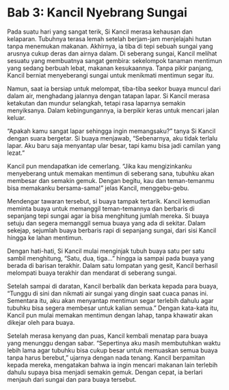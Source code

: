 # Bab 3: Kancil Nyebrang Sungai

Pada suatu hari yang sangat terik, Si Kancil merasa kehausan dan kelaparan. Tubuhnya terasa lemah setelah berjam-jam menjelajahi hutan tanpa menemukan makanan. Akhirnya, ia tiba di tepi sebuah sungai yang arusnya cukup deras dan airnya dalam. Di seberang sungai, Kancil melihat sesuatu yang membuatnya sangat gembira: sekelompok tanaman mentimun yang sedang berbuah lebat, makanan kesukaannya. Tanpa pikir panjang, Kancil berniat menyeberangi sungai untuk menikmati mentimun segar itu.

Namun, saat ia bersiap untuk melompat, tiba-tiba seekor buaya muncul dari dalam air, menghadang jalannya dengan tatapan lapar. Si Kancil merasa ketakutan dan mundur selangkah, tetapi rasa laparnya semakin menyiksanya. Dalam kebingungannya, ia berpikir keras untuk mencari jalan keluar.

“Apakah kamu sangat lapar sehingga ingin memangsaku?” tanya Si Kancil dengan suara bergetar. Si buaya menjawab, “Sebenarnya, aku tidak terlalu lapar. Aku baru saja menyantap ular besar, tapi kamu bisa jadi camilan yang lezat.”

Kancil pun mendapatkan ide cemerlang. “Jika kau mengizinkanku menyeberang untuk memakan mentimun di seberang sana, tubuhku akan membesar dan semakin gemuk. Dengan begitu, kau dan teman-temanmu bisa memakanku bersama-sama!” jelas Kancil, menggebu-gebu.

Mendengar tawaran tersebut, si buaya tampak tertarik. Kancil kemudian meminta buaya untuk memanggil teman-temannya dan berbaris di sepanjang tepi sungai agar ia bisa menghitung jumlah mereka. Si buaya setuju dan segera memanggil semua buaya yang ada di sekitar. Dalam sekejap, sejumlah buaya berbaris rapi di sepanjang sungai, dari sisi Kancil hingga ke lahan mentimun.

Dengan hati-hati, Si Kancil mulai menginjak tubuh buaya satu per satu sambil menghitung, “Satu, dua, tiga…” hingga ia sampai pada buaya yang berada di barisan terakhir. Dalam satu lompatan yang gesit, Kancil berhasil melompati buaya terakhir dan mendarat di seberang sungai.

Setelah sampai di daratan, Kancil berbalik dan berkata kepada para buaya, “Tunggu di sini dan nikmati air sungai yang dingin saat cuaca panas ini. Sementara itu, aku akan menyantap mentimun segar terlebih dahulu agar tubuhku bisa segera membesar untuk kalian semua.” Dengan kata-kata itu, Kancil pun mulai memakan mentimun dengan lahap, tanpa khawatir akan dikejar oleh para buaya.

Setelah merasa kenyang dan puas, Kancil kembali menatap para buaya yang menunggu dengan sabar. “Sepertinya aku masih membutuhkan waktu lebih lama agar tubuhku bisa cukup besar untuk memuaskan semua buaya tanpa harus berebut,” ujarnya dengan nada tenang. Kancil berpamitan kepada mereka, mengatakan bahwa ia ingin mencari makanan lain terlebih dahulu supaya bisa menjadi semakin gemuk. Dengan cepat, ia berlari menjauh dari sungai dan para buaya tersebut.
